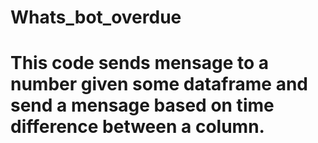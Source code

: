 # Whats_bot_overdue
 
# This code sends mensage to a number given some dataframe and send a mensage based on time difference between a column.




